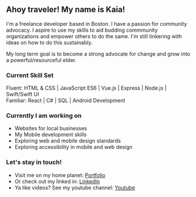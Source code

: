 ## Ahoy traveler! My name is Kaia!

I'm a freelance developer based in Boston. I have a passion for community advocacy. I aspire to use my skills to aid budding commmunity organizations and empower others to do the same. I'm still tinkering with ideas on how to do this sustainably. 

My long term goal is to become a strong advocate for change and grow into a powerful/resourceful elder.

### Current Skill Set 

Fluent: HTML & CSS | JavaScript ES6 | Vue.js | Express | Node.js | Swift/Swift UI <br />
Familiar: React | C# | SQL | Android Development

### Currently I am working on 
- Websites for local businesses 
- My Mobile development skills 
- Exploring web and mobile design standards 
- Exploring accessibility in mobile and web design 

### Let's stay in touch!
- Visit me on my home planet: <a href="https://www.kaiawalters.com">Portfolio</a>
- Or check out my linked in: <a href="https://www.linkedin.com/in/ellienguyendev/">LinkedIn</a> 
- Ya like videos? See my youtube channel: <a href="https://www.linkedin.com/in/ellienguyendev/">Youtube</a> 
